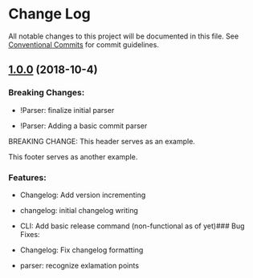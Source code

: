 # Change Log

All notable changes to this project will be documented in this file.
See [Conventional Commits](Https://conventionalcommits.org) for commit guidelines.


## [1.0.0](https://github.com/zachdaniel/git_ops/compare/master@0.1.0...master@1.0.0) (2018-10-4)


### Breaking Changes:

* !Parser: finalize initial parser

* !Parser: Adding a basic commit parser

BREAKING CHANGE: This header serves as an example.

This footer serves as another example.

### Features:

* Changelog: Add version incrementing

* changelog: initial changelog writing

* CLI: Add basic release command (non-functional as of yet)### Bug Fixes:

* Changelog: Fix changelog formatting

* parser: recognize exlamation points
